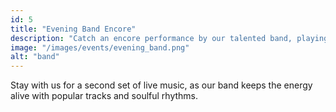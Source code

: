 ```yaml
---
id: 5
title: "Evening Band Encore"
description: "Catch an encore performance by our talented band, playing crowd favorites and new hits."
image: "/images/events/evening_band.png"
alt: "band"
---
```


Stay with us for a second set of live music, as our band keeps the energy alive with popular tracks and soulful rhythms.

